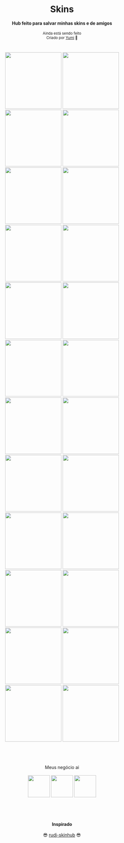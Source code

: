 <h1 align="center">Skins</h1>
<div align="center">
  <strong>Hub feito para salvar minhas skins e de amigos</strong>
</div>
<br>
<div align="center">
  <sub>Ainda está sendo feito<br>Criado por
  <a href="https://osu.ppy.sh/users/13819731">Yumi</a> 💙
</div>

#

<p align="center">
  <a href="players/yumiihsz/yumiihsz.md">
    <img src="https://a.ppy.sh/13819731"
         width="180"
         height="180"></a>
  <a href="https://github.com/Kurumiww/w/blob/main/skins.md">
    <img src="https://a.ppy.sh/11415687"
         width="180"
         height="180"></a>
 <a href="players/minpz/minpz.md">
  <img src="https://a.ppy.sh/10159709"  
       width="180"
       height="180"></a>
  <a href="players/hirata/hirata.md">
  <img src="https://a.ppy.sh/10188022"
       width="180"
       height="180"></a>
<br>
  <a href="players/ouran/ouran.md">
  <img src="https://a.ppy.sh/12021503"
       width="180"
       height="180"></a>
  <a href="players/julinha/julinha.md">
  <img src="https://a.ppy.sh/14878058"
       width="180"
       height="180"></a>
    <a href="players/takenohana/takenohana.md">
  <img src="https://a.ppy.sh/3628613"
       width="180"
       height="180"></a>
      <a href="players/eduzenhooo/eduzenhooo.md">
  <img src="https://a.ppy.sh/18406506"
       width="180"
       height="180"></a>
<br>
      <a href="players/l3af/l3af.md">
  <img src="https://a.ppy.sh/14127691"
       width="180"
       height="180"></a>
       <a href="players/kannyaws/kannyaws.md">
  <img src="https://a.ppy.sh/5364823"
       width="180"
       height="180"></a>
       <a href="players/linbunnysz/linbunnysz.md">
  <img src="https://a.ppy.sh/14918386"
       width="180"
       height="180"></a>
      <a href="players/finalbang4/finalbang4.md">
  <img src="https://a.ppy.sh/5221058"
       width="180"
       height="180"></a>
<br>
      <a href="players/qiqi/qiqi.md">
  <img src="https://a.ppy.sh/15251627"
       width="180"
       height="180"></a>
      <a href="players/exxotl/exxotl.md">
  <img src="https://a.ppy.sh/15225729"
       width="180"
       height="180"></a>
    <a href="players/serasona/serasona.md">
  <img src="https://a.ppy.sh/17728999"
       width="180"
       height="180"></a>
      <a href="players/saewon/saewon.md">
  <img src="https://a.ppy.sh/12855946"
       width="180"
       height="180"></a>
<br>
      <a href="players/xasuna/xasuna.md">
  <img src="https://a.ppy.sh/7875811"
       width="180"
       height="180"></a>
      <a href="players/minhocaloka//minhocaloka.md">
  <img src="https://a.ppy.sh/10651184"
       width="180"
       height="180"></a>
      <a href="players/vitorskull/vitorskull.md">
        <img src="https://a.ppy.sh/10223298"
             width="180"
             height="180"></a>
      <a href="players/meias/meias.md">
    <img src="https://a.ppy.sh/18563131"
         width="180"
         height="180"></a>
<br>
      <a href="players/credible1/credible1.md">
    <img src="https://a.ppy.sh/22907823"
         width="180"
         height="180"></a>
      <a href="players/kaikebr/kaikebr.md">
    <img src="https://a.ppy.sh/13721982"
         width="180"
         height="180"></a>
      <a href="players/showbr/showbr.md">
    <img src="https://a.ppy.sh/11693501"
         width="180"
         height="180"></a>
        <a href="players/sasori/sasori.md">
    <img src="https://a.ppy.sh/13926341"
         width="180"
         height="180"></a>

#

<br>
    <p align="center">
      Meus negócio ai <br><br>
   <a href="https://twitter.com/yumiizada">
  <img src="https://i.imgur.com/PUQ5uWf.png"
       width="70"
       height="70"></a>
  <a href="https://www.twitch.tv/yumiihsz">
  <img src="https://i.imgur.com/HM030lk.png"
       width="70"
       height="70"></a>
  <a href="https://www.last.fm/user/YumiihSZ">
  <img src="https://i.imgur.com/psfZjnk.png"
       width="70"
       height="70"></a>
<br>
  <br></br>
   </p>

#

<p align="center">
  <b>Inspirado</b><br><br>
   😎 <a href="https://github.com/rudj-skinhub/woal">rudj-skinhub</a> 😎
</p>
